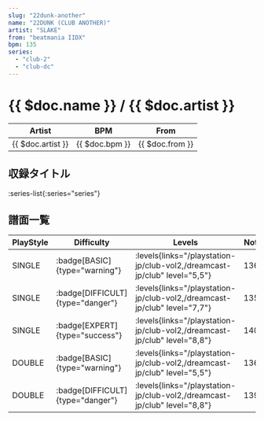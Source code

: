 ```yaml
---
slug: "22dunk-another"
name: "22DUNK (CLUB ANOTHER)"
artist: "SLAKE"
from: "beatmania IIDX"
bpm: 135
series:
  - "club-2"
  - "club-dc"
---
```


# {{ $doc.name }} / {{ $doc.artist }}

|Artist|BPM|From|
|------|---|----|
|{{ $doc.artist }}|{{ $doc.bpm }}|{{ $doc.from }}|

## 収録タイトル

:series-list{:series="series"}

## 譜面一覧

|PlayStyle|Difficulty|Levels|Notes|Movie|
|---------|----------|------|-----|-----|
|SINGLE| :badge[BASIC]{type="warning"}| :levels{links="/playstation-jp/club-vol2,/dreamcast-jp/club" level="5,5"}|136/0||
|SINGLE| :badge[DIFFICULT]{type="danger"}| :levels{links="/playstation-jp/club-vol2,/dreamcast-jp/club" level="7,7"}|135/0||
|SINGLE| :badge[EXPERT]{type="success"}| :levels{links="/playstation-jp/club-vol2,/dreamcast-jp/club" level="8,8"}|140/0||
|DOUBLE| :badge[BASIC]{type="warning"}| :levels{links="/playstation-jp/club-vol2,/dreamcast-jp/club" level="5,5"}|136/0||
|DOUBLE| :badge[DIFFICULT]{type="danger"}| :levels{links="/playstation-jp/club-vol2,/dreamcast-jp/club" level="8,8"}|139/0||
